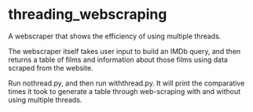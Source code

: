 # threading_webscraping
A webscraper that shows the efficiency of using multiple threads.

The webscraper itself takes user input to build an IMDb query, and then returns
a table of films and information about those films using data scraped from the website.

Run nothread.py, and then run withthread.py. It will print the comparative times it took to
generate a table through web-scraping with and without using multiple threads.
